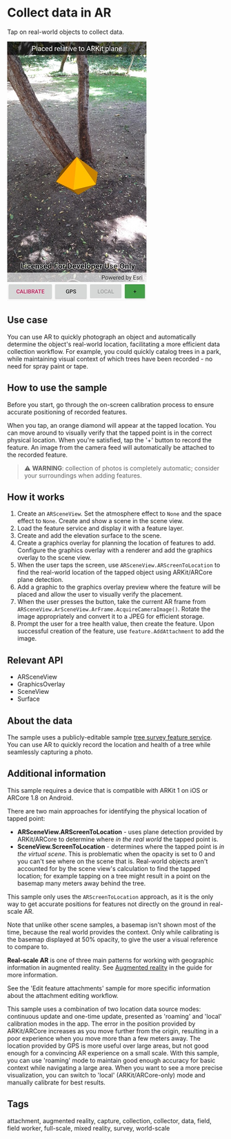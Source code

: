 # Collect data in AR

Tap on real-world objects to collect data.

![screenshot showing a feature being recorded, with a prompt to specify feature attributes](CollectDataAR.jpg)

## Use case

You can use AR to quickly photograph an object and automatically determine the object's real-world location, facilitating a more efficient data collection workflow. For example, you could quickly catalog trees in a park, while maintaining visual context of which trees have been recorded - no need for spray paint or tape.

## How to use the sample

Before you start, go through the on-screen calibration process to ensure accurate positioning of recorded features.

When you tap, an orange diamond will appear at the tapped location. You can move around to visually verify that the tapped point is in the correct physical location. When you're satisfied, tap the '+' button to record the feature. An image from the camera feed will automatically be attached to the recorded feature.

> &#9888; **WARNING**: collection of photos is completely automatic; consider your surroundings when adding features.

## How it works

1. Create an `ARSceneView`. Set the atmosphere effect to `None` and the space effect to `None`. Create and show a scene in the scene view.
2. Load the feature service and display it with a feature layer.
3. Create and add the elevation surface to the scene.
4. Create a graphics overlay for planning the location of features to add. Configure the graphics overlay with a renderer and add the graphics overlay to the scene view.
5. When the user taps the screen, use `ARSceneView.ARScreenToLocation` to find the real-world location of the tapped object using ARKit/ARCore plane detection.
6. Add a graphic to the graphics overlay preview where the feature will be placed and allow the user to visually verify the placement.
7. When the user presses the button, take the current AR frame from `ARSceneView.ArSceneView.ArFrame.AcquireCameraImage()`. Rotate the image appropriately and convert it to a JPEG for efficient storage.
8. Prompt the user for a tree health value, then create the feature. Upon successful creation of the feature, use `feature.AddAttachment` to add the image.

## Relevant API

* ARSceneView
* GraphicsOverlay
* SceneView
* Surface

## About the data

The sample uses a publicly-editable sample [tree survey feature service](https://arcgisruntime.maps.arcgis.com/home/item.html?id=8feb9ea6a27f48b58b3faf04e0e303ed). You can use AR to quickly record the location and health of a tree while seamlessly capturing a photo.

## Additional information

This sample requires a device that is compatible with ARKit 1 on iOS or ARCore 1.8 on Android.

There are two main approaches for identifying the physical location of tapped point:

* **ARSceneView.ARScreenToLocation** - uses plane detection provided by ARKit/ARCore to determine where _in the real world_ the tapped point is.
* **SceneView.ScreenToLocation** - determines where the tapped point is _in the virtual scene_. This is problematic when the opacity is set to 0 and you can't see where on the scene that is. Real-world objects aren't accounted for by the scene view's calculation to find the tapped location; for example tapping on a tree might result in a point on the basemap many meters away behind the tree.

This sample only uses the `ARScreenToLocation` approach, as it is the only way to get accurate positions for features not directly on the ground in real-scale AR.

Note that unlike other scene samples, a basemap isn't shown most of the time, because the real world provides the context. Only while calibrating is the basemap displayed at 50% opacity, to give the user a visual reference to compare to.

**Real-scale AR** is one of three main patterns for working with geographic information in augmented reality. See [Augmented reality](https://developers.arcgis.com/net/scenes-3d/display-scenes-in-augmented-reality/) in the guide for more information.

See the 'Edit feature attachments' sample for more specific information about the attachment editing workflow.

This sample uses a combination of two location data source modes: continuous update and one-time update, presented as 'roaming' and 'local' calibration modes in the app. The error in the position provided by ARKit/ARCore increases as you move further from the origin, resulting in a poor experience when you move more than a few meters away. The location provided by GPS is more useful over large areas, but not good enough for a convincing AR experience on a small scale. With this sample, you can use 'roaming' mode to maintain good enough accuracy for basic context while navigating a large area. When you want to see a more precise visualization, you can switch to 'local' (ARKit/ARCore-only) mode and manually calibrate for best results.

## Tags

attachment, augmented reality, capture, collection, collector, data, field, field worker, full-scale, mixed reality, survey, world-scale